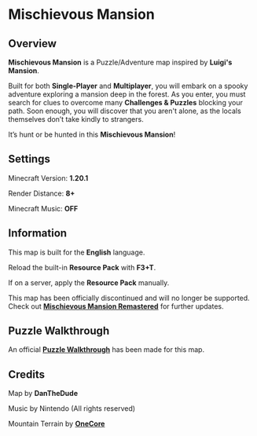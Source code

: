 # Mischievous Mansion

## Overview

**Mischievous Mansion** is a Puzzle/Adventure map inspired by **Luigi's Mansion**.

Built for both **Single-Player** and **Multiplayer**, you will embark on a spooky adventure exploring a mansion deep in the forest. As you enter, you must search for clues to overcome many **Challenges & Puzzles** blocking your path. Soon enough, you will discover that you aren't alone, as the locals themselves don’t take kindly to strangers.

It’s hunt or be hunted in this **Mischievous Mansion**!

## Settings

Minecraft Version: **1.20.1**

Render Distance: **8+**

Minecraft Music: **OFF**

## Information

This map is built for the **English** language.

Reload the built-in **Resource Pack** with **F3+T**.

If on a server, apply the **Resource Pack** manually.

This map has been officially discontinued and will no longer be supported. Check out **[Mischievous Mansion Remastered](https://www.planetminecraft.com/project/mischievous-mansion-remastered/)** for further updates.

## Puzzle Walkthrough

An official **[Puzzle Walkthrough](https://youtu.be/_PzXxtfSLM0﻿)** has been made for this map.

## Credits

Map by **DanTheDude**

Music by Nintendo (All rights reserved)

Mountain Terrain by **[OneCore](https://www.planetminecraft.com/project/the-shattered-peaks-7-3-2021-practice-map/)**
